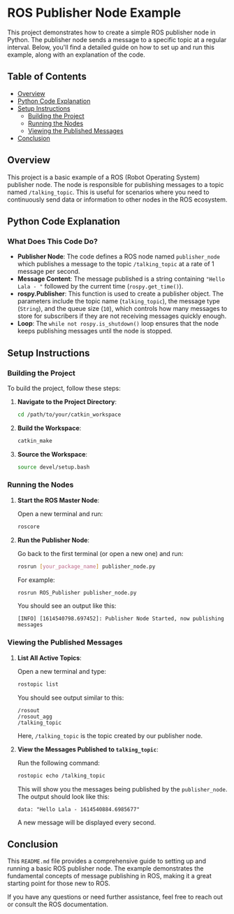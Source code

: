 # ROS Publisher Node Example

This project demonstrates how to create a simple ROS publisher node in Python. The publisher node sends a message to a specific topic at a regular interval. Below, you'll find a detailed guide on how to set up and run this example, along with an explanation of the code.

## Table of Contents

- [Overview](#overview)
- [Python Code Explanation](#python-code-explanation)
- [Setup Instructions](#setup-instructions)
  - [Building the Project](#building-the-project)
  - [Running the Nodes](#running-the-nodes)
  - [Viewing the Published Messages](#viewing-the-published-messages)
- [Conclusion](#conclusion)

## Overview

This project is a basic example of a ROS (Robot Operating System) publisher node. The node is responsible for publishing messages to a topic named `/talking_topic`. This is useful for scenarios where you need to continuously send data or information to other nodes in the ROS ecosystem.

## Python Code Explanation

### What Does This Code Do?

- **Publisher Node**: The code defines a ROS node named `publisher_node` which publishes a message to the topic `/talking_topic` at a rate of 1 message per second.
- **Message Content**: The message published is a string containing `"Hello Lala - "` followed by the current time (`rospy.get_time()`).
- **rospy.Publisher**: This function is used to create a publisher object. The parameters include the topic name (`talking_topic`), the message type (`String`), and the queue size (`10`), which controls how many messages to store for subscribers if they are not receiving messages quickly enough.
- **Loop**: The `while not rospy.is_shutdown()` loop ensures that the node keeps publishing messages until the node is stopped.

## Setup Instructions

### Building the Project

To build the project, follow these steps:

1. **Navigate to the Project Directory**:
   
   ```bash
   cd /path/to/your/catkin_workspace
   ```

2. **Build the Workspace**:

   ```bash
   catkin_make
   ```

3. **Source the Workspace**:

   ```bash
   source devel/setup.bash
   ```

### Running the Nodes

1. **Start the ROS Master Node**:
   
   Open a new terminal and run:

   ```bash
   roscore
   ```

2. **Run the Publisher Node**:
   
   Go back to the first terminal (or open a new one) and run:

   ```bash
   rosrun [your_package_name] publisher_node.py
   ```

   For example:

   ```bash
   rosrun ROS_Publisher publisher_node.py
   ```

   You should see an output like this:

   ```
   [INFO] [1614540798.697452]: Publisher Node Started, now publishing messages
   ```

### Viewing the Published Messages

1. **List All Active Topics**:
   
   Open a new terminal and type:

   ```bash
   rostopic list
   ```

   You should see output similar to this:

   ```
   /rosout
   /rosout_agg
   /talking_topic
   ```

   Here, `/talking_topic` is the topic created by our publisher node.

2. **View the Messages Published to `talking_topic`**:

   Run the following command:

   ```bash
   rostopic echo /talking_topic
   ```

   This will show you the messages being published by the `publisher_node`. The output should look like this:

   ```
   data: "Hello Lala - 1614540884.6985677"
   ```

   A new message will be displayed every second.

## Conclusion

This `README.md` file provides a comprehensive guide to setting up and running a basic ROS publisher node. The example demonstrates the fundamental concepts of message publishing in ROS, making it a great starting point for those new to ROS.

If you have any questions or need further assistance, feel free to reach out or consult the ROS documentation.

